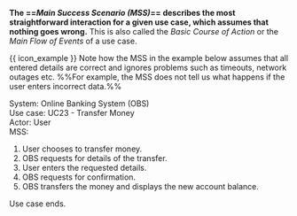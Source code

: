 <link rel="stylesheet" href="{{baseUrl}}/css/common.css">

**The ==_Main Success Scenario (MSS)_== describes the most straightforward interaction for a given use case, which assumes that nothing goes wrong.** This is also called the _Basic Course of Action_ or the _Main Flow of Events_ of a use case. 

<box>

{{ icon_example }} Note how the MSS in the example below assumes that all entered details are correct and ignores problems such as timeouts, network outages etc. %%For example, the MSS does not tell us what happens if the user enters incorrect data.%%

<div class="text-monospace">

System: Online Banking System (OBS)<br>
Use case: UC23 - Transfer Money<br>
Actor: User<br>
MSS:
1. User chooses to transfer money.
1. OBS requests for details of the transfer.
1. User enters the requested details.
1. OBS requests for confirmation.
1. OBS transfers the money and displays the new account balance.

Use case ends.
</div>


</box>
